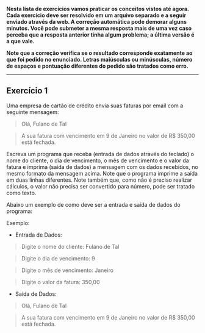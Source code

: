 **Nesta lista de exercícios vamos praticar os conceitos vistos até agora. Cada exercício deve ser resolvido em um arquivo separado e a seguir enviado através da web. A correção automática pode demorar alguns minutos. Você pode submeter a mesma resposta mais de uma vez caso perceba que a resposta anterior tinha algum problema; a última versão é a que vale.**

**Note que a correção verifica se o resultado corresponde exatamente ao que foi pedido no enunciado. Letras maiúsculas ou minúsculas, número de espaços e pontuação diferentes do pedido são tratados como erro.**

_______________________________
## Exercício 1

Uma empresa de cartão de crédito envia suas faturas por email com a seguinte mensagem:

> Olá, Fulano de Tal

> A sua fatura com vencimento em 9 de Janeiro no valor de R$ 350,00 está fechada.

Escreva um programa que receba (entrada de dados através do teclado) o nome do cliente, o dia de vencimento, o mês de vencimento e o valor da fatura e imprima (saída de dados) a mensagem com os dados recebidos, no mesmo formato da mensagem acima. Note que o programa imprime a saída em duas linhas diferentes. Note também que, como não é preciso realizar cálculos, o valor não precisa ser convertido para número, pode ser tratado como texto.

Abaixo um exemplo de como deve ser a entrada e saída de dados do programa:

Exemplo:

- Entrada de Dados:

> Digite o nome do cliente: Fulano de Tal

> Digite o dia de vencimento: 9

> Digite o mês de vencimento: Janeiro

> Digite o valor da fatura: 350,00

- Saída de Dados:

> Olá, Fulano de Tal

> A sua fatura com vencimento em 9 de Janeiro no valor de R$ 350,00 está fechada.
